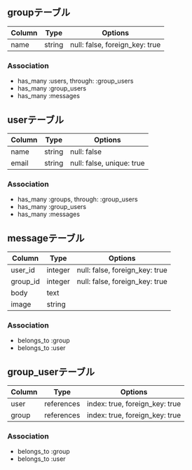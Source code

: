 ## groupテーブル
|Column|Type|Options|
|------|----|-------|
|name|string|null: false, foreign_key: true|


### Association
- has_many :users, through: :group_users
- has_many :group_users
- has_many :messages

## userテーブル
|Column|Type|Options|
|------|----|-------|
|name|string|null: false|
|email|string|null: false, unique: true|

### Association
- has_many :groups, through: :group_users
- has_many :group_users
- has_many :messages

## messageテーブル
|Column|Type|Options|
|------|----|-------|
|user_id|integer|null: false, foreign_key: true|
|group_id|integer|null: false, foreign_key: true|
|body|text|
|image|string|

### Association
- belongs_to :group
- belongs_to :user

## group_userテーブル
|Column|Type|Options|
|------|----|-------|
|user|references|index: true, foreign_key: true|
|group|references|index: true, foreign_key: true|

### Association
- belongs_to :group
- belongs_to :user

